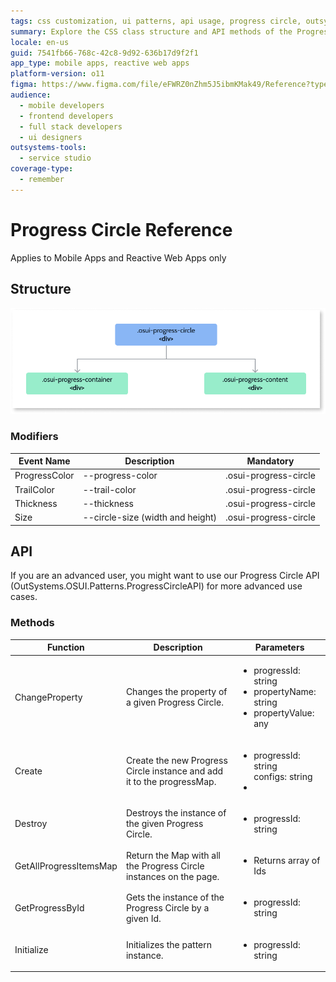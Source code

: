 ```yaml
---
tags: css customization, ui patterns, api usage, progress circle, outsystems ui framework
summary: Explore the CSS class structure and API methods of the Progress Circle UI Pattern in OutSystems 11 (O11) for advanced customization and control.
locale: en-us
guid: 7541fb66-768c-42c8-9d92-636b17d9f2f1
app_type: mobile apps, reactive web apps
platform-version: o11
figma: https://www.figma.com/file/eFWRZ0nZhm5J5ibmKMak49/Reference?type=design&node-id=2863%3A282&mode=design&t=Cx8ecjAITJrQMvRn-1
audience:
  - mobile developers
  - frontend developers
  - full stack developers
  - ui designers
outsystems-tools:
  - service studio
coverage-type:
  - remember
---
```


# Progress Circle Reference

<div class="info" markdown="1">

Applies to Mobile Apps and Reactive Web Apps only

</div>

## Structure

![Diagram illustrating the CSS class structure for the Progress Circle UI Pattern](images/progress-classes-diag.png "Progress Circle CSS Classes Diagram")

### Modifiers

|Event Name|Description|Mandatory|
|---|---|---|  
|ProgressColor|--progress-color|.osui-progress-circle|  
|TrailColor|--trail-color|.osui-progress-circle|  
|Thickness|--thickness|.osui-progress-circle|  
|Size|--circle-size (width and height)|.osui-progress-circle|  

## API

If you are an advanced user, you might want to use our Progress Circle API (OutSystems.OSUI.Patterns.ProgressCircleAPI) for more advanced use cases.

### Methods

|Function|Description|Parameters|
|---|---|---|  
|ChangeProperty|Changes the property of a given Progress Circle.|<ul><li>progressId: string</li><li>propertyName: string</li><li>propertyValue: any</li></ul>|  
|Create|Create the new Progress Circle instance and add it to the progressMap.|<ul><li>progressId: string</li>configs: string<li></li></ul>|  
|Destroy|Destroys the instance of the given Progress Circle.|<ul><li>progressId: string</li></ul>|  
|GetAllProgressItemsMap|Return the Map with all the Progress Circle instances on the page.|<ul><li>Returns array of Ids</li></ul>|  
|GetProgressById|Gets the instance of the Progress Circle by a given Id.|<ul><li>progressId: string</li></ul>|  
|Initialize|Initializes the pattern instance.|<ul><li>progressId: string</li></ul>|  
